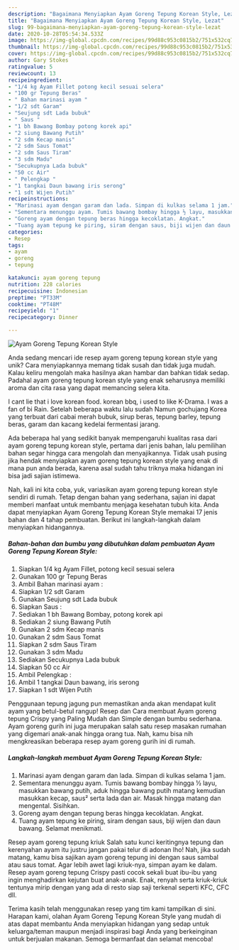 ```yaml
---
description: "Bagaimana Menyiapkan Ayam Goreng Tepung Korean Style, Lezat"
title: "Bagaimana Menyiapkan Ayam Goreng Tepung Korean Style, Lezat"
slug: 99-bagaimana-menyiapkan-ayam-goreng-tepung-korean-style-lezat
date: 2020-10-28T05:54:34.533Z
image: https://img-global.cpcdn.com/recipes/99d88c953c0815b2/751x532cq70/ayam-goreng-tepung-korean-style-foto-resep-utama.jpg
thumbnail: https://img-global.cpcdn.com/recipes/99d88c953c0815b2/751x532cq70/ayam-goreng-tepung-korean-style-foto-resep-utama.jpg
cover: https://img-global.cpcdn.com/recipes/99d88c953c0815b2/751x532cq70/ayam-goreng-tepung-korean-style-foto-resep-utama.jpg
author: Gary Stokes
ratingvalue: 5
reviewcount: 13
recipeingredient:
- "1/4 kg Ayam Fillet potong kecil sesuai selera"
- "100 gr Tepung Beras"
- " Bahan marinasi ayam "
- "1/2 sdt Garam"
- "Seujung sdt Lada bubuk"
- " Saus "
- "1 bh Bawang Bombay potong korek api"
- "2 siung Bawang Putih"
- "2 sdm Kecap manis"
- "2 sdm Saus Tomat"
- "2 sdm Saus Tiram"
- "3 sdm Madu"
- "Secukupnya Lada bubuk"
- "50 cc Air"
- " Pelengkap "
- "1 tangkai Daun bawang iris serong"
- "1 sdt Wijen Putih"
recipeinstructions:
- "Marinasi ayam dengan garam dan lada. Simpan di kulkas selama 1 jam."
- "Sementara menunggu ayam. Tumis bawang bombay hingga ½ layu, masukkan bawang putih, aduk hingga bawang putih matang kemudian masukkan kecap, saus² serta lada dan air. Masak hingga matang dan mengental. Sisihkan."
- "Goreng ayam dengan tepung beras hingga kecoklatan. Angkat."
- "Tuang ayam tepung ke piring, siram dengan saus, biji wijen dan daun bawang. Selamat menikmati."
categories:
- Resep
tags:
- ayam
- goreng
- tepung

katakunci: ayam goreng tepung 
nutrition: 228 calories
recipecuisine: Indonesian
preptime: "PT33M"
cooktime: "PT48M"
recipeyield: "1"
recipecategory: Dinner

---
```



![Ayam Goreng Tepung Korean Style](https://img-global.cpcdn.com/recipes/99d88c953c0815b2/751x532cq70/ayam-goreng-tepung-korean-style-foto-resep-utama.jpg)

Anda sedang mencari ide resep ayam goreng tepung korean style yang unik? Cara menyiapkannya memang tidak susah dan tidak juga mudah. Kalau keliru mengolah maka hasilnya akan hambar dan bahkan tidak sedap. Padahal ayam goreng tepung korean style yang enak seharusnya memiliki aroma dan cita rasa yang dapat memancing selera kita.

I cant lie that i love korean food. korean bbq, i used to like K-Drama. I was a fan of bi Rain. Setelah beberapa waktu lalu sudah Namun gochujang Korea yang terbuat dari cabai merah bubuk, sirup beras, tepung barley, tepung beras, garam dan kacang kedelai fermentasi jarang.

Ada beberapa hal yang sedikit banyak mempengaruhi kualitas rasa dari ayam goreng tepung korean style, pertama dari jenis bahan, lalu pemilihan bahan segar hingga cara mengolah dan menyajikannya. Tidak usah pusing jika hendak menyiapkan ayam goreng tepung korean style yang enak di mana pun anda berada, karena asal sudah tahu triknya maka hidangan ini bisa jadi sajian istimewa.


Nah, kali ini kita coba, yuk, variasikan ayam goreng tepung korean style sendiri di rumah. Tetap dengan bahan yang sederhana, sajian ini dapat memberi manfaat untuk membantu menjaga kesehatan tubuh kita. Anda dapat menyiapkan Ayam Goreng Tepung Korean Style memakai 17 jenis bahan dan 4 tahap pembuatan. Berikut ini langkah-langkah dalam menyiapkan hidangannya.

<!--inarticleads1-->

##### Bahan-bahan dan bumbu yang dibutuhkan dalam pembuatan Ayam Goreng Tepung Korean Style:

1. Siapkan 1/4 kg Ayam Fillet, potong kecil sesuai selera
1. Gunakan 100 gr Tepung Beras
1. Ambil  Bahan marinasi ayam :
1. Siapkan 1/2 sdt Garam
1. Gunakan Seujung sdt Lada bubuk
1. Siapkan  Saus :
1. Sediakan 1 bh Bawang Bombay, potong korek api
1. Sediakan 2 siung Bawang Putih
1. Gunakan 2 sdm Kecap manis
1. Gunakan 2 sdm Saus Tomat
1. Siapkan 2 sdm Saus Tiram
1. Gunakan 3 sdm Madu
1. Sediakan Secukupnya Lada bubuk
1. Siapkan 50 cc Air
1. Ambil  Pelengkap :
1. Ambil 1 tangkai Daun bawang, iris serong
1. Siapkan 1 sdt Wijen Putih


Penggunaan tepung jagung pun memastikan anda akan mendapat kulit ayam yang betul-betul rangup! Resep dan Cara membuat Ayam goreng tepung Crispy yang Paling Mudah dan Simple dengan bumbu sederhana. Ayam goreng gurih ini juga merupakan salah satu resep masakan rumahan yang digemari anak-anak hingga orang tua. Nah, kamu bisa nih mengkreasikan beberapa resep ayam goreng gurih ini di rumah. 

<!--inarticleads2-->

##### Langkah-langkah membuat Ayam Goreng Tepung Korean Style:

1. Marinasi ayam dengan garam dan lada. Simpan di kulkas selama 1 jam.
1. Sementara menunggu ayam. Tumis bawang bombay hingga ½ layu, masukkan bawang putih, aduk hingga bawang putih matang kemudian masukkan kecap, saus² serta lada dan air. Masak hingga matang dan mengental. Sisihkan.
1. Goreng ayam dengan tepung beras hingga kecoklatan. Angkat.
1. Tuang ayam tepung ke piring, siram dengan saus, biji wijen dan daun bawang. Selamat menikmati.


Resep ayam goreng tepung kriuk Salah satu kunci keritingnya tepung dan kerenyahan ayam itu justru jangan pakai telur di adonan lho! Nah, jika sudah matang, kamu bisa sajikan ayam goreng tepung ini dengan saus sambal atau saus tomat. Agar lebih awet lagi kriuk-nya, simpan ayam ke dalam. Resep ayam goreng tepung Crispy pasti cocok sekali buat ibu-ibu yang ingin menghadirkan kejutan buat anak-anak. Enak, renyah serta kriuk-kriuk tentunya mirip dengan yang ada di resto siap saji terkenal seperti KFC, CFC dll. 

Terima kasih telah menggunakan resep yang tim kami tampilkan di sini. Harapan kami, olahan Ayam Goreng Tepung Korean Style yang mudah di atas dapat membantu Anda menyiapkan hidangan yang sedap untuk keluarga/teman maupun menjadi inspirasi bagi Anda yang berkeinginan untuk berjualan makanan. Semoga bermanfaat dan selamat mencoba!
